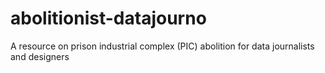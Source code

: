 # abolitionist-datajourno
A resource on prison industrial complex (PIC) abolition for data journalists and designers
